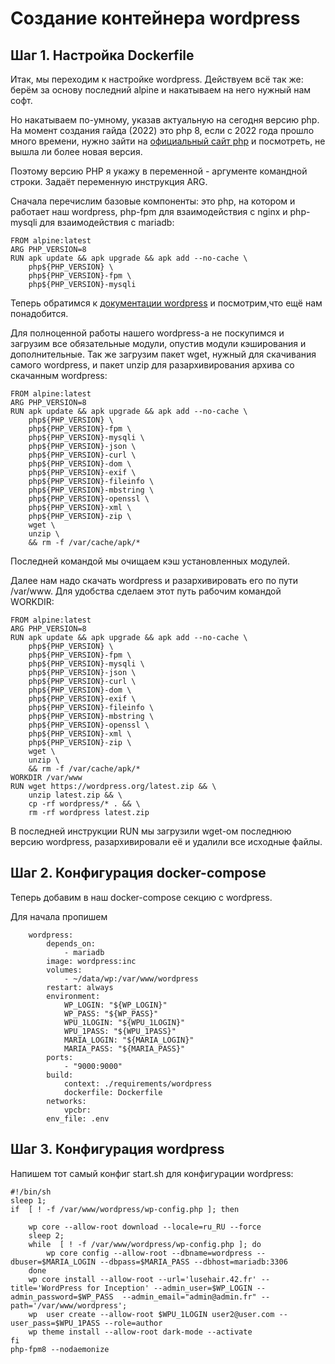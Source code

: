 # Создание контейнера wordpress

## Шаг 1. Настройка Dockerfile

Итак, мы переходим к настройке wordpress.  Действуем всё так же: берём за основу последний alpine и накатываем на него нужный нам софт.

Но накатываем по-умному, указав актуальную на сегодня версию php. На момент создания гайда (2022) это php 8, если с 2022 года прошло много времени, нужно зайти на [официальный сайт php](https://www.php.net/ "официальный сайт php") и посмотреть, не вышла ли более новая версия.

Поэтому версию PHP я укажу в переменной - аргументе командной строки. Задаёт переменную инструкция ARG.

Сначала перечислим базовые компоненты: это php, на котором и работает наш wordpress, php-fpm для взаимодействия с nginx и php-mysqli для взаимодействия с mariadb:

```
FROM alpine:latest
ARG PHP_VERSION=8
RUN apk update && apk upgrade && apk add --no-cache \
    php${PHP_VERSION} \
    php${PHP_VERSION}-fpm \
    php${PHP_VERSION}-mysqli
```

Теперь обратимся к [документации wordpress](https://make.wordpress.org/hosting/handbook/server-environment/ "официальная документация wordpress") и посмотрим,что ещё нам понадобится.

Для полноценной работы нашего wordpress-а не поскупимся и загрузим все обязательные модули, опустив модули кэширования и дополнительные. Так же загрузим пакет wget, нужный для скачивания самого wordpress, и пакет unzip для разархивирования архива со скачанным wordpress:

```
FROM alpine:latest
ARG PHP_VERSION=8
RUN apk update && apk upgrade && apk add --no-cache \
    php${PHP_VERSION} \
    php${PHP_VERSION}-fpm \
    php${PHP_VERSION}-mysqli \
    php${PHP_VERSION}-json \
    php${PHP_VERSION}-curl \
    php${PHP_VERSION}-dom \
    php${PHP_VERSION}-exif \
    php${PHP_VERSION}-fileinfo \
    php${PHP_VERSION}-mbstring \
    php${PHP_VERSION}-openssl \
    php${PHP_VERSION}-xml \
    php${PHP_VERSION}-zip \
    wget \
	unzip \
    && rm -f /var/cache/apk/*
```

Последней командой мы очищаем кэш установленных модулей.

Далее нам надо скачать wordpress и разархивировать его по пути /var/www. Для удобства сделаем этот путь рабочим командой WORKDIR:

```
FROM alpine:latest
ARG PHP_VERSION=8
RUN apk update && apk upgrade && apk add --no-cache \
    php${PHP_VERSION} \
    php${PHP_VERSION}-fpm \
    php${PHP_VERSION}-mysqli \
    php${PHP_VERSION}-json \
    php${PHP_VERSION}-curl \
    php${PHP_VERSION}-dom \
    php${PHP_VERSION}-exif \
    php${PHP_VERSION}-fileinfo \
    php${PHP_VERSION}-mbstring \
    php${PHP_VERSION}-openssl \
    php${PHP_VERSION}-xml \
    php${PHP_VERSION}-zip \
    wget \
	unzip \
    && rm -f /var/cache/apk/*
WORKDIR /var/www
RUN wget https://wordpress.org/latest.zip && \
    unzip latest.zip && \
    cp -rf wordpress/* . && \
    rm -rf wordpress latest.zip
```

В последней инструкции RUN мы загрузили wget-ом последнюю версию wordpress, разархивировали её и удалили все исходные файлы.


## Шаг 2. Конфигурация docker-compose

Теперь добавим в наш docker-compose секцию с wordpress.

Для начала пропишем 

```
    wordpress:
        depends_on:
            - mariadb
        image: wordpress:inc
        volumes:
            - ~/data/wp:/var/www/wordpress
        restart: always
        environment:
            WP_LOGIN: "${WP_LOGIN}"
            WP_PASS: "${WP_PASS}"
            WPU_1LOGIN: "${WPU_1LOGIN}"
            WPU_1PASS: "${WPU_1PASS}"
            MARIA_LOGIN: "${MARIA_LOGIN}"
            MARIA_PASS: "${MARIA_PASS}"
        ports:
            - "9000:9000"
        build:
            context: ./requirements/wordpress
            dockerfile: Dockerfile
        networks:
            vpcbr:
        env_file: .env
```



## Шаг 3. Конфигурация wordpress

Напишем тот самый конфиг start.sh для конфигурации wordpress:

```
#!/bin/sh
sleep 1;
if  [ ! -f /var/www/wordpress/wp-config.php ]; then 
    
    wp core --allow-root download --locale=ru_RU --force 
    sleep 2;
    while  [ ! -f /var/www/wordpress/wp-config.php ]; do   
        wp core config --allow-root --dbname=wordpress --dbuser=$MARIA_LOGIN --dbpass=$MARIA_PASS --dbhost=mariadb:3306
    done 
    wp core install --allow-root --url='lusehair.42.fr' --title='WordPress for Inception' --admin_user=$WP_LOGIN --admin_password=$WP_PASS  --admin_email="admin@admin.fr" --path='/var/www/wordpress';
    wp  user create --allow-root $WPU_1LOGIN user2@user.com --user_pass=$WPU_1PASS --role=author
    wp theme install --allow-root dark-mode --activate     
fi 
php-fpm8 --nodaemonize
```

